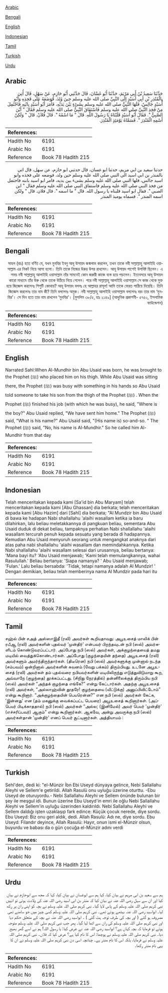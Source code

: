 [Arabic](#arabic)

[Bengali](#bengali)

[English](#english)

[Indonesian](#indonesian)

[Tamil](#tamil)

[Turkish](#turkish)

[Urdu](#urdu)

## Arabic


<div dir="rtl" lang="ar" style={{fontSize:'larger',backgroundColor:'#f8f9fa',padding:20}}>
حَدَّثَنَا سَعِيدُ بْنُ أَبِي مَرْيَمَ، حَدَّثَنَا أَبُو غَسَّانَ، قَالَ حَدَّثَنِي أَبُو حَازِمٍ، عَنْ سَهْلٍ، قَالَ أُتِيَ بِالْمُنْذِرِ بْنِ أَبِي أُسَيْدٍ إِلَى النَّبِيِّ صلى الله عليه وسلم حِينَ وُلِدَ، فَوَضَعَهُ عَلَى فَخِذِهِ وَأَبُو أُسَيْدٍ جَالِسٌ، فَلَهَا النَّبِيُّ صلى الله عليه وسلم بِشَىْءٍ بَيْنَ يَدَيْهِ، فَأَمَرَ أَبُو أُسَيْدٍ بِابْنِهِ فَاحْتُمِلَ مِنْ فَخِذِ النَّبِيِّ صلى الله عليه وسلم فَاسْتَفَاقَ النَّبِيُّ صلى الله عليه وسلم فَقَالَ ‏"‏ أَيْنَ الصَّبِيُّ ‏"‏‏.‏ فَقَالَ أَبُو أُسَيْدٍ قَلَبْنَاهُ يَا رَسُولَ اللَّهِ‏.‏ قَالَ ‏"‏ مَا اسْمُهُ ‏"‏‏.‏ قَالَ فُلاَنٌ‏.‏ قَالَ ‏"‏ وَلَكِنْ أَسْمِهِ الْمُنْذِرَ ‏"‏‏.‏ فَسَمَّاهُ يَوْمَئِذٍ الْمُنْذِرَ‏.‏
</div>
<div style={{backgroundColor:'#f8f9fa',padding:20, marginBottom: 10}}><table> <thead> <tr> <th>References:</th> <th></th> </tr> </thead> <tbody><tr><td>Hadith No</td><td>6191</td></tr><tr><td>Arabic No</td><td>6191</td></tr><tr><td>Reference</td><td>Book 78 Hadith 215</td></tr></tbody></table></div>


<div dir="rtl" lang="ar" style={{fontSize:'larger',backgroundColor:'#f8f9fa',padding:20}}>
حدثنا سعيد بن ابي مريم، حدثنا ابو غسان، قال حدثني ابو حازم، عن سهل، قال اتي بالمنذر بن ابي اسيد الى النبي صلى الله عليه وسلم حين ولد، فوضعه على فخذه وابو اسيد جالس، فلها النبي صلى الله عليه وسلم بشىء بين يديه، فامر ابو اسيد بابنه فاحتمل من فخذ النبي صلى الله عليه وسلم فاستفاق النبي صلى الله عليه وسلم فقال " اين الصبي ". فقال ابو اسيد قلبناه يا رسول الله. قال " ما اسمه ". قال فلان. قال " ولكن اسمه المنذر ". فسماه يوميذ المنذر
</div>
<div style={{backgroundColor:'#f8f9fa',padding:20, marginBottom: 10}}><table> <thead> <tr> <th>References:</th> <th></th> </tr> </thead> <tbody><tr><td>Hadith No</td><td>6191</td></tr><tr><td>Arabic No</td><td>6191</td></tr><tr><td>Reference</td><td>Book 78 Hadith 215</td></tr></tbody></table></div>

## Bengali


<div dir="rtl" lang="bn" style={{fontSize:'larger',backgroundColor:'#f8f9fa',padding:20}}>
সাহল (রাঃ) হতে বর্ণিত যে, যখন মুনযির ইবনু আবূ উসায়দ জন্মলাভ করলেন, তখন তাকে নবী সাল্লাল্লাহু আলাইহি ওয়াসাল্লাম এর নিকট নিয়ে আসা হলো। তিনি তাকে নিজের উরুর উপর রাখলেন। আবূ উসায়দ পাশেই উপবিষ্ট ছিলেন। এ সময় নবী সাল্লাল্লাহু আলাইহি ওয়াসাল্লাম তাঁর সামনেই কোন জরুরী কাজে ব্যস্ত হয়ে পড়লেন। ইত্যবসরে আবূ উসায়দ কারো মাধ্যমে তাঁর উরু থেকে তাকে উঠিয়ে নিয়ে গেলেন। পরে নবী সাল্লাল্লাহু আলাইহি ওয়াসাল্লাম সে কাজ থেকে মুক্ত হয়ে জিজ্ঞেস করলেনঃ শিশুটি কোথায়? আবূ উসায়দ বললঃ হে আল্লাহর রাসূল! আমি তাকে ফেরত পাঠিয়ে দিয়েছি। তিনি জিজ্ঞেস করলেনঃ তার নাম কী? তিনি বললেনঃ অমুক। নবী সাল্লাল্লাহু আলাইহি ওয়াসাল্লাম বললেনঃ বরং তার নাম ‘মুনযির’। সে দিন হতে তার নাম রাখলেন ‘মুনযির’। [মুসলিম ৩৮/৫, হাঃ ২১৪৯] (আধুনিক প্রকাশনী- ৫৭৫০, ইসলামিক ফাউন্ডেশন)
</div>
<div style={{backgroundColor:'#f8f9fa',padding:20, marginBottom: 10}}><table> <thead> <tr> <th>References:</th> <th></th> </tr> </thead> <tbody><tr><td>Hadith No</td><td>6191</td></tr><tr><td>Arabic No</td><td>6191</td></tr><tr><td>Reference</td><td>Book 78 Hadith 215</td></tr></tbody></table></div>

## English


<div dir="ltr" lang="en" style={{fontSize:'larger',backgroundColor:'#f8f9fa',padding:20}}>
Narrated Sahl:When Al-Mundhir bin Abu Usaid was born, he was brought to the Prophet (ﷺ) who placed him on his thigh. While Abu Usaid was sitting there, the Prophet (ﷺ) was busy with something in his hands so Abu Usaid told someone to take his son from the thigh of the Prophet (ﷺ) . When the Prophet (ﷺ) finished his job (with which he was busy), he said, "Where is the boy?" Abu Usaid replied, "We have sent him home." The Prophet (ﷺ) said, "What is his name?" Abu Usaid said, "(His name is) so-and-so. " The Prophet (ﷺ) said, "No, his name is Al-Mundhir." So he called him Al-Mundhir from that day
</div>
<div style={{backgroundColor:'#f8f9fa',padding:20, marginBottom: 10}}><table> <thead> <tr> <th>References:</th> <th></th> </tr> </thead> <tbody><tr><td>Hadith No</td><td>6191</td></tr><tr><td>Arabic No</td><td>6191</td></tr><tr><td>Reference</td><td>Book 78 Hadith 215</td></tr></tbody></table></div>

## Indonesian


<div dir="ltr" lang="id" style={{fontSize:'larger',backgroundColor:'#f8f9fa',padding:20}}>
Telah menceritakan kepada kami [Sa'id bin Abu Maryam] telah menceritakan kepada kami [Abu Ghassan] dia berkata; telah menceritakan kepada kami [Abu Hazim] dari [Sahl] dia berkata; "Al Mundzir bin Abu Usaid di bawa ke hadapan Nabi shallallahu 'alaihi wasallam ketika ia baru dilahirkan, lalu beliau meletakkannya di pangkuan beliau, sementara Abu Usaid duduk di dekat beliau, tampaknya perhatian Nabi shallallahu 'alaihi wasallam tercurah penuh kepada sesuatu yang berada di hadapannya. Kemudian Abu Usaid menyuruh seorang untuk mengangkat anaknya dari atas paha nabi shallallahu 'alaihi wasallam dan memindahkannya. Ketika Nabi shallallahu 'alaihi wasallam selesai dari urusannya, beliau bertanya: 'Mana bayi itu? 'Abu Usaid menjawab; 'Kami telah memulangkannya, wahai Rasulullah.' Beliau bertanya: 'Siapa namanya? ' Abu Usaid menjawab; 'Fulan.' Lalu beliau bersabda: 'Tidak, tetapi namanya adalah Al Mundzir! ' Dengan demikian, beliau telah memberinya nama Al Mundzir pada hari itu
</div>
<div style={{backgroundColor:'#f8f9fa',padding:20, marginBottom: 10}}><table> <thead> <tr> <th>References:</th> <th></th> </tr> </thead> <tbody><tr><td>Hadith No</td><td>6191</td></tr><tr><td>Arabic No</td><td>6191</td></tr><tr><td>Reference</td><td>Book 78 Hadith 215</td></tr></tbody></table></div>

## Tamil


<div dir="ltr" lang="ta" style={{fontSize:'larger',backgroundColor:'#f8f9fa',padding:20}}>
சஹ்ல் பின் சஅத் அஸ்ஸாஇதீ (ரலி) அவர்கள் கூறியதாவது: அபூஉசைத் மாலிக் பின் ரபீஆ (ரலி) அவர்களின் புதல்வர் ‘முன்திர்’ என்பவர் பிறந்தவுடன் நபி (ஸல்) அவர்களிடம் கொண்டுவரப்பட்டார். அப்போது நபி (ஸல்) அவர்கள், அக்குழந்தையைத் தமது மடியில் வைத்துக்கொண்டார்கள். அப்போது (குழந்தையின் தந்தை) அபூஉசைத் (ரலி) அவர்களும் அமர்ந்திருந்தார்கள். (திடீரென) நபி (ஸல்) அவர்களுக்கு முன்னால் நடந்த (சம்பவம்) ஒன்றினால் அவர்களின் கவனம் (வேறு பக்கம்) திரும்பியது. உடனே அபூஉசைத் (ரலி) அவர்கள் தம் புதல்வரை நபியவர்களின் மடியிலிருந்து எடுத்துவிடுமாறு கூற, அவ்வாறே (குழந்தை) தூக்கப்பட்டது. (சிறிது நேரத்தில்) தன்னிலைக்குத் திரும்பிய நபி (ஸல்) அவர்கள் “அந்தக் குழந்தை எங்கே?” என்று கேட்டார்கள். அதற்கு அபூஉசைத் (ரலி) அவர்கள், “அல்லாஹ்வின் தூதரே! குழந்தையை (வீட்டுக்கு) அனுப்பிவிட்டோம்” என்று கூறினார். “அக்குழந்தையின் பெயரென்ன?” என நபி (ஸல்) அவர்கள் கேட்க, ‘இன்னது’ என (தம் மகனுக்கு வைக்கப்பட்ட பெயரை) அபூஉசைத் கூறினார்கள். (அப்பெயர் பிடிக்காததால்) நபி (ஸல்) அவர்கள் “அல்ல; (இனிமேல்) அவர் பெயர் ‘முன்திர்’ (எச்சரிப்பவர்) ஆகும்” என்று கூறினார்கள். ஆகவே, அன்று அவருக்கு நபி (ஸல்) அவர்கள்தான் ‘முன்திர்’ எனப் பெயர் சூட்டினார்கள். அத்தியாயம் :
</div>
<div style={{backgroundColor:'#f8f9fa',padding:20, marginBottom: 10}}><table> <thead> <tr> <th>References:</th> <th></th> </tr> </thead> <tbody><tr><td>Hadith No</td><td>6191</td></tr><tr><td>Arabic No</td><td>6191</td></tr><tr><td>Reference</td><td>Book 78 Hadith 215</td></tr></tbody></table></div>

## Turkish


<div dir="ltr" lang="tr" style={{fontSize:'larger',backgroundColor:'#f8f9fa',padding:20}}>
Sehl'den, dedi ki: "el-Münzir İbn Ebi Useyd dünyaya gelince, Nebi Sallallahu Aleyhi ve Sellem'e getirildi. Allah Rasulü onu uyluğu üzerine oturttu. -Ebu Useyd de oturuyordu.- Nebi Sallallahu Aleyhi ve Sellem önünde bulunan bir şey ile meşgul idi. Bunun üzerine Ebu Useyd'in emri ile oğlu Nebi Sallallahu Aleyhi ve Sellem'in uyluğu üzerinden kaldırıldı. Nebi Sallallahu Aleyhi ve Sellem daldığı işten uzaklaşıp fark edince: Küçük çocuk nerede, diye sordu. Ebu Useyd: Biz onu geri aldık, dedi. Allah Rasulü: Adı ne, diye sordu. Ebu Useyd: Filandır deyince, Allah Rasulü: Hayır, onun ismi el-Münzir olsun, buyurdu ve babası da o gün çocuğa el-Münzir adını verdi
</div>
<div style={{backgroundColor:'#f8f9fa',padding:20, marginBottom: 10}}><table> <thead> <tr> <th>References:</th> <th></th> </tr> </thead> <tbody><tr><td>Hadith No</td><td>6191</td></tr><tr><td>Arabic No</td><td>6191</td></tr><tr><td>Reference</td><td>Book 78 Hadith 215</td></tr></tbody></table></div>

## Urdu


<div dir="rtl" lang="ur" style={{fontSize:'larger',backgroundColor:'#f8f9fa',padding:20}}>
ہم سے سعید بن ابی مریم نے بیان کیا، کہا ہم سے ابوغسان نے بیان کیا، کہا کہ مجھ سے ابوحازم نے بیان کیا اور ان سے سہل رضی اللہ عنہ نے بیان کیا کہ منذر بن ابی اسید رضی اللہ عنہ کی ولادت ہوئی تو انہیں نبی کریم صلی اللہ علیہ وسلم کے پاس لایا گیا۔ نبی کریم صلی اللہ علیہ وسلم نے بچہ کو اپنی ران پر رکھ لیا۔ ابواسید رضی اللہ عنہ بیٹھے ہوئے تھے۔ نبی کریم صلی اللہ علیہ وسلم کسی چیز میں جو سامنے تھی مصروف ہو گئے ( اور بچہ کی طرف توجہ ہٹ گئی ) ۔ ابواسید رضی اللہ عنہ نے بچہ کے متعلق حکم دیا اور نبی کریم صلی اللہ علیہ وسلم کی ران سے اٹھا لیا گیا۔ پھر جب نبی کریم صلی اللہ علیہ وسلم متوجہ ہوئے تو فرمایا کہ بچہ کہاں ہے؟ ابواسید رضی اللہ عنہ نے عرض کیا: یا رسول اللہ! ہم نے اسے گھر بھیج دیا۔ نبی کریم صلی اللہ علیہ وسلم نے پوچھا: اس کا نام کیا ہے؟ عرض کیا کہ فلاں۔ نبی کریم صلی اللہ علیہ وسلم نے فرمایا، بلکہ اس کا نام منذر ہے۔ چنانچہ اسی دن نبی کریم صلی اللہ علیہ وسلم نے ان کا یہی نام منذر رکھا۔
</div>
<div style={{backgroundColor:'#f8f9fa',padding:20, marginBottom: 10}}><table> <thead> <tr> <th>References:</th> <th></th> </tr> </thead> <tbody><tr><td>Hadith No</td><td>6191</td></tr><tr><td>Arabic No</td><td>6191</td></tr><tr><td>Reference</td><td>Book 78 Hadith 215</td></tr></tbody></table></div>